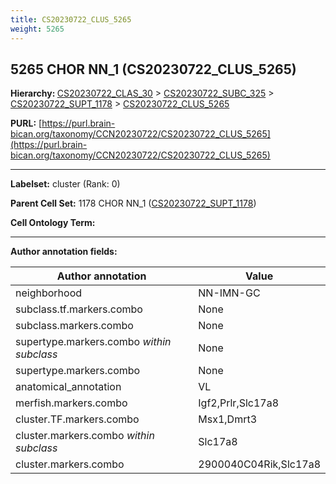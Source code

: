 ```yaml
---
title: CS20230722_CLUS_5265
weight: 5265
---
```

## 5265 CHOR NN_1 (CS20230722_CLUS_5265)
<b>Hierarchy: </b>
[CS20230722_CLAS_30](../CS20230722_CLAS_30) >
[CS20230722_SUBC_325](../CS20230722_SUBC_325) >
[CS20230722_SUPT_1178](../CS20230722_SUPT_1178) >
[CS20230722_CLUS_5265](../CS20230722_CLUS_5265)

**PURL:** [https://purl.brain-bican.org/taxonomy/CCN20230722/CS20230722_CLUS_5265](https://purl.brain-bican.org/taxonomy/CCN20230722/CS20230722_CLUS_5265)

---


**Labelset:** cluster (Rank: 0)

**Parent Cell Set:** 1178 CHOR NN_1 ([CS20230722_SUPT_1178](../CS20230722_SUPT_1178))



**Cell Ontology Term:** 

[MARKER GENES.]: #


---

[TRANSFERRED ANNOTATIONS.]: #


[AUTHOR ANNOTATION FIELDS.]: #


**Author annotation fields:**

| Author annotation | Value |
|-------------------|-------|
|neighborhood|NN-IMN-GC|
|subclass.tf.markers.combo|None|
|subclass.markers.combo|None|
|supertype.markers.combo _within subclass_|None|
|supertype.markers.combo|None|
|anatomical_annotation|VL|
|merfish.markers.combo|Igf2,Prlr,Slc17a8|
|cluster.TF.markers.combo|Msx1,Dmrt3|
|cluster.markers.combo _within subclass_|Slc17a8|
|cluster.markers.combo|2900040C04Rik,Slc17a8|
